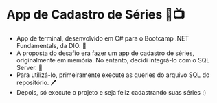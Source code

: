 # App de Cadastro de Séries :popcorn::tv:

* App de terminal, desenvolvido em C# para o Bootcamp .NET Fundamentals, da DIO. :book:
* A proposta do desafio era fazer um app de cadastro de séries, originalmente em memória. No entanto, decidi integrá-lo com o SQL Server. :game_die:
* Para utilizá-lo, primeiramente execute as queries do arquivo SQL do repositório. :pen:
* Depois, só execute o projeto e seja feliz cadastrando suas séries :) 

